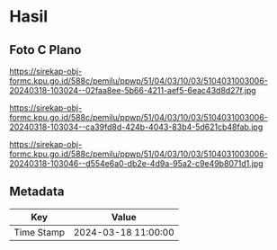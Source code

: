 # Hasil

## Foto C Plano

https://sirekap-obj-formc.kpu.go.id/588c/pemilu/ppwp/51/04/03/10/03/5104031003006-20240318-103024--02faa8ee-5b66-4211-aef5-6eac43d8d27f.jpg

https://sirekap-obj-formc.kpu.go.id/588c/pemilu/ppwp/51/04/03/10/03/5104031003006-20240318-103034--ca39fd8d-424b-4043-83b4-5d621cb48fab.jpg

https://sirekap-obj-formc.kpu.go.id/588c/pemilu/ppwp/51/04/03/10/03/5104031003006-20240318-103046--d554e6a0-db2e-4d9a-95a2-c9e49b8071d1.jpg


## Metadata

| Key        | Value               |
| ---------- | ------------------- |
| Time Stamp | 2024-03-18 11:00:00 |



